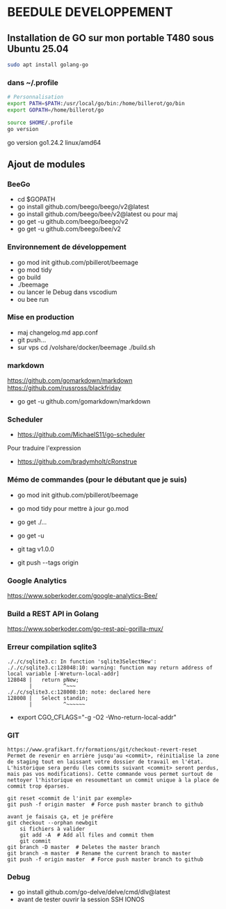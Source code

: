 # BEEDULE DEVELOPPEMENT

## Installation de GO sur mon portable T480 sous Ubuntu 25.04
```sh
sudo apt install golang-go
```
### dans ~/.profile
```bash
# Personnalisation
export PATH=$PATH:/usr/local/go/bin:/home/billerot/go/bin
export GOPATH=/home/billerot/go
```
```sh
source $HOME/.profile
go version
```
go version go1.24.2 linux/amd64

## Ajout de modules

### BeeGo
- cd $GOPATH
- go install github.com/beego/beego/v2@latest
- go install github.com/beego/bee/v2@latest
ou pour maj
- go get -u github.com/beego/beego/v2
- go get -u github.com/beego/bee/v2

### Environnement de développement
- go mod init github.com/pbillerot/beemage
- go mod tidy
- go build
- ./beemage
- ou lancer le Debug dans vscodium
- ou bee run

### Mise en production
- maj changelog.md app.conf
- git push...
- sur vps cd /volshare/docker/beemage ./build.sh

### markdown
https://github.com/gomarkdown/markdown
https://github.com/russross/blackfriday
- go get -u github.com/gomarkdown/markdown

### Scheduler
- https://github.com/MichaelS11/go-scheduler

Pour traduire l'expression
- https://github.com/bradymholt/cRonstrue

### Mémo de commandes (pour le débutant que je suis)
- go mod init github.com/pbillerot/beemage
- go mod tidy pour mettre à jour go.mod
- go get ./...
- go get -u

 - git tag v1.0.0
 - git push --tags origin

### Google Analytics
https://www.soberkoder.com/google-analytics-Bee/

### Build a REST API in Golang
https://www.soberkoder.com/go-rest-api-gorilla-mux/

### Erreur compilation sqlite3
```
././c/sqlite3.c: In function 'sqlite3SelectNew':
././c/sqlite3.c:128048:10: warning: function may return address of local variable [-Wreturn-local-addr]
128048 |   return pNew;
       |          ^~~~
././c/sqlite3.c:128008:10: note: declared here
128008 |   Select standin;
       |          ^~~~~~~
```
- export CGO_CFLAGS="-g -O2 -Wno-return-local-addr"

### GIT
``` Retour à un checkout particulier ou effacement de l'historique
https://www.grafikart.fr/formations/git/checkout-revert-reset
Permet de revenir en arrière jusqu'au <commit>, réinitialise la zone de staging tout en laissant votre dossier de travail en l'état. L'historique sera perdu (les commits suivant <commit> seront perdus, mais pas vos modifications). Cette commande vous permet surtout de nettoyer l'historique en resoumettant un commit unique à la place de commit trop éparses.

git reset <commit de l'init par exemple>
git push -f origin master  # Force push master branch to github

avant je faisais ça, et je préfère
git checkout --orphan newbgit
	si fichiers à valider
	git add -A  # Add all files and commit them
	git commit
git branch -D master  # Deletes the master branch
git branch -m master  # Rename the current branch to master
git push -f origin master  # Force push master branch to github
```

### Debug
- go install github.com/go-delve/delve/cmd/dlv@latest
- avant de tester ouvrir la session SSH IONOS

